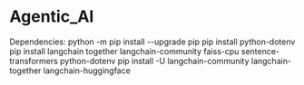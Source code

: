# Agentic_AI

Dependencies:
python -m pip install --upgrade pip
pip install python-dotenv
pip install langchain together langchain-community faiss-cpu sentence-transformers python-dotenv
pip install -U langchain-community langchain-together langchain-huggingface
